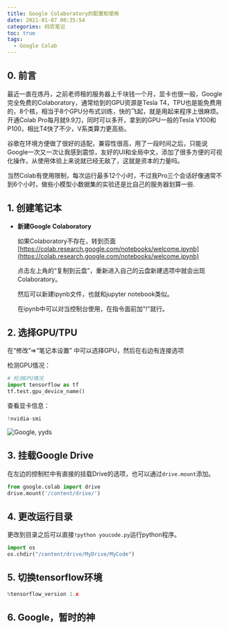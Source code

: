 ```yaml
---
title: Google Colaboratory的配置和使用
date: 2021-01-07 00:35:54
categories: 码农笔记
toc: true
tags:
  - Google Colab
---
```


## 0. 前言

最近一直在炼丹，之前老师租的服务器上千块钱一个月，显卡也很一般，Google完全免费的Colaboratory，通常给到的GPU资源是Tesla T4，TPU也是能免费用的，8个核，相当于8个GPU分布式训练，快的飞起，就是用起来程序上很麻烦。开通Colab Pro每月就9.9刀，同时可以多开，拿到的GPU一般的Tesla V100和P100，相比T4快了不少，V系类算力更高些。

谷歌在环境方便做了很好的适配，兼容性很高，用了一段时间之后，只能说Google一次又一次让我感到震惊，友好的UI和全局中文，添加了很多方便的可视化操作，从使用体验上来说就已经无敌了，这就是资本的力量吗。

当然Colab有使用限制，每次运行最多12个小时，不过我Pro三个会话好像通常不到6个小时，做些小模型小数据集的实验还是比自己的服务器划算一些.

<!--more-->

## 1. 创建笔记本

- **新建Google Colaboratory**

    如果Colaboratory不存在，转到页面[https://colab.research.google.com/notebooks/welcome.ipynb](https://colab.research.google.com/notebooks/welcome.ipynb)

    点击左上角的“复制到云盘”，重新进入自己的云盘新建选项中就会出现Colaboratory。

    然后可以新建ipynb文件，也就和jupyter notebook类似。

    在ipynb中可以对当控制台使用，在指令面前加"!"就行。

## 2. 选择GPU/TPU

在“修改”=>“笔记本设置” 中可以选择GPU，然后在右边有连接选项

检测GPU情况：

```python
# 检测GPU情况
import tensorflow as tf
tf.test.gpu_device_name()
```

查看显卡信息：

```python
!nvidia-smi
```

![Google, yyds](https://wx1.sinaimg.cn/mw2000/0069EgM5gy1grzln8w6ujj30mo0dndgh.jpg)

## 3. 挂载Google Drive

在左边的控制栏中有直接的挂载Drive的选项，也可以通过`drive.mount`添加。

```python
from google.colab import drive
drive.mount('/content/drive/')
```

## 4. 更改运行目录

更改到目录之后可以直接`!python youcode.py`运行python程序。

```python
import os
os.chdir("/content/drive/MyDrive/MyCode")
```

## 5. 切换tensorflow环境

```python
%tensorflow_version 1.x
```

## 6. Google，暂时的神
